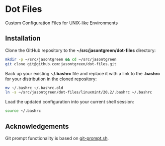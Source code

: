 # Dot Files

Custom Configuration Files for UNIX-like Environments

## Installation

Clone the GitHub repository to the **~/src/jasontgreen/dot-files** directory:

```bash
mkdir -p ~/src/jasontgreen && cd ~/src/jasontgreen
git clone git@github.com:jasontgreen/dot-files.git
```

Back up your existing **~/.bashrc** file and replace it with a link to the **.bashrc** for your distribution in the cloned repository:

```bash
mv ~/.bashrc ~/.bashrc.old
ln -s ~/src/jasontgreen/dot-files/linuxmint/20.2/.bashrc ~/.bashrc
```

Load the updated configuration into your current shell session:

```bash
source ~/.bashrc
```

## Acknowledgements

Git prompt functionality is based on [git-prompt.sh](https://github.com/git/git/blob/master/contrib/completion/git-prompt.sh).
